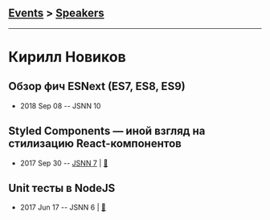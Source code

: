 ## [Events](../README.md) > [Speakers](../speakers.md)
---

# Кирилл Новиков

## Обзор фич ESNext (ES7, ES8, ES9)
- 2018 Sep 08 -- JSNN 10    
## Styled Components — иной взгляд на стилизацию React-компонентов
- 2017 Sep 30 -- [JSNN 7](https://www.youtube.com/watch?v=CwU9kW-HVIA)  | [:notebook:](https://kirill3333.github.io/jsnn7/)  
## Unit тесты в NodeJS
- 2017 Jun 17 -- JSNN 6  | [:notebook:](https://github.com/kirill3333/jsnn_6/blob/master/Unit%20testing%20in%20Node%20JS.pdf)  
